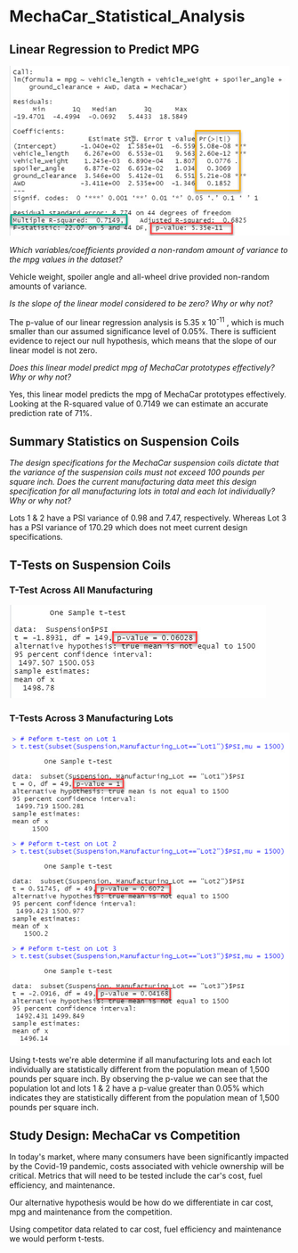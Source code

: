# MechaCar_Statistical_Analysis

## Linear Regression to Predict MPG

![](https://github.com/NAppazeller/MechaCar_Statistical_Analysis/blob/main/linear%20regression%20summary.jpg)

*Which variables/coefficients provided a non-random amount of variance to the mpg values in the dataset?*

Vehicle weight, spoiler angle and all-wheel drive provided non-random amounts of variance.

*Is the slope of the linear model considered to be zero? Why or why not?*

The p-value of our linear regression analysis is 5.35 x 10<sup>-11</sup> , which is much smaller than our assumed significance level of 0.05%. There is sufficient evidence to reject our null hypothesis, which means that the slope of our linear model is not zero.

*Does this linear model predict mpg of MechaCar prototypes effectively? Why or why not?*

Yes, this linear model predicts the mpg of MechaCar prototypes effectively. Looking at the R-squared value of 0.7149 we can estimate an accurate prediction rate of 71%.   

## Summary Statistics on Suspension Coils

*The design specifications for the MechaCar suspension coils dictate that the variance of the suspension coils must not exceed 100 pounds per square inch. Does the current manufacturing data meet this design specification for all manufacturing lots in total and each lot individually? Why or why not?*

Lots 1 & 2 have a PSI variance of 0.98 and 7.47, respectively. Whereas Lot 3 has a PSI variance of 170.29 which does not meet current design specifications.

## T-Tests on Suspension Coils
### T-Test Across All Manufacturing
![](https://github.com/NAppazeller/MechaCar_Statistical_Analysis/blob/main/PTest%20Output_1.jpg)

### T-Tests Across 3 Manufacturing Lots
![](https://github.com/NAppazeller/MechaCar_Statistical_Analysis/blob/main/PTest%20Output.jpg)

Using t-tests we're able determine if all manufacturing lots and each lot individually are statistically different from the population mean of 1,500 pounds per square inch. By observing the p-value we can see that the population lot and lots 1 & 2 have a p-value greater than 0.05% which indicates they are statistically different from the population mean of 1,500 pounds per square inch.

## Study Design: MechaCar vs Competition

In today's market, where many consumers have been significantly impacted by the Covid-19 pandemic, costs associated with vehicle ownership will be critical. Metrics that will need to be tested include the car's cost, fuel efficiency, and maintenance.

Our alternative hypothesis would be how do we differentiate in car cost, mpg and maintenance from the competition.

Using competitor data related to car cost, fuel efficiency and maintenance we would perform t-tests.




